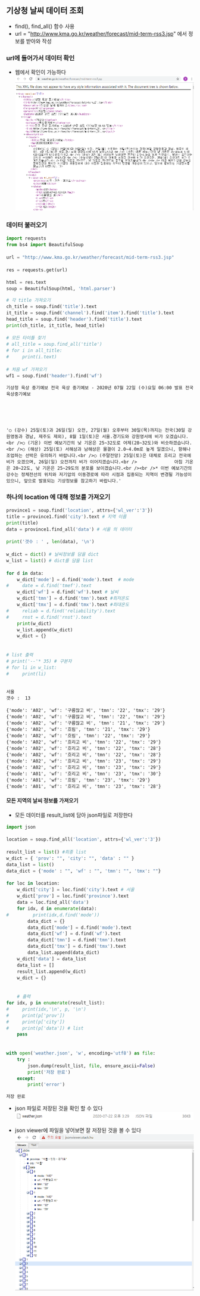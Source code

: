 
## 기상청 날씨 데이터 조회
* find(), find_all() 함수 사용
* url = "http://www.kma.go.kr/weather/forecast/mid-term-rss3.jsp" 에서 정보를 받아와 작성

### url에 들어가서 데이터 확인
* 웹에서 확인이 가능하다
![url](3/3_url.PNG)

### 데이터 불러오기

```python
import requests
from bs4 import BeautifulSoup

url = "http://www.kma.go.kr/weather/forecast/mid-term-rss3.jsp"

res = requests.get(url)

html = res.text
soup = BeautifulSoup(html, 'html.parser')

```


```python
# 각 title 가져오기
ch_title = soup.find('title').text
it_title = soup.find('channel').find('item').find('title').text
head_title = soup.find('header').find('title').text
print(ch_title, it_title, head_title)

# 모든 타이틀 찾기
# all_title = soup.find_all('title')
# for i in all_title:
#     print(i.text)

# 처음 wf 가져오기
wf1 = soup.find('header').find('wf')

```

    기상청 육상 중기예보 전국 육상 중기예보 - 2020년 07월 22일 (수)요일 06:00 발표 전국 육상중기예보
    




    '○ (강수) 25일(토)과 26일(일) 오전, 27일(월) 오후부터 30일(목)까지는 전국(30일 강원영동과 경남, 제주도 제외), 8월 1일(토)은 서울.경기도와 강원영서에 비가 오겠습니다.<br />○ (기온) 이번 예보기간의 낮 기온은 25~32도로 어제(28~32도)와 비슷하겠습니다.<br />○ (해상) 25일(토) 서해상과 남해상은 물결이 2.0~4.0m로 높게 일겠으니, 항해나 조업하는 선박은 유의하기 바랍니다.<br />○ (주말전망) 25일(토)은 대체로 흐리고 전국에 비가 오겠으며, 26일(일) 오전까지 비가 이어지겠습니다.<br />              아침 기온은 20~22도, 낮 기온은 25~29도의 분포를 보이겠습니다.<br /><br />* 이번 예보기간의 강수는 정체전선의 위치와 저기압의 이동경로에 따라 시점과 집중되는 지역이 변경될 가능성이 있으니, 앞으로 발표되는 기상정보를 참고하기 바랍니다.'



### 하나의 location 에 대해 정보를 가져오기


```python
province1 = soup.find('location', attrs={'wl_ver':'3'})
title = province1.find('city').text # 지역 이름
print(title)
data = province1.find_all('data') # 서울 의 데이터

print('갯수 : ' , len(data), '\n')

w_dict = dict() # 날씨정보를 담을 dict
w_list = list() # dict를 담을 list

for d in data:
    w_dict['mode'] = d.find('mode').text  # mode
#     date = d.find('tmef').text 
    w_dict['wf'] = d.find('wf').text # 날씨
    w_dict['tmn'] = d.find('tmn').text #최저온도
    w_dict['tmx'] = d.find('tmx').text #최대온도
#     reliab = d.find('reliability').text
#     rnst = d.find('rnst').text
    print(w_dict)
    w_list.append(w_dict)
    w_dict = {}


# list 출력
# print('--'* 35) # 구분자
# for li in w_list:
#     print(li)
    
```

    서울
    갯수 :  13 
    
    {'mode': 'A02', 'wf': '구름많고 비', 'tmn': '22', 'tmx': '29'}
    {'mode': 'A02', 'wf': '구름많고 비', 'tmn': '22', 'tmx': '29'}
    {'mode': 'A02', 'wf': '구름많고 비', 'tmn': '21', 'tmx': '29'}
    {'mode': 'A02', 'wf': '흐림', 'tmn': '21', 'tmx': '29'}
    {'mode': 'A02', 'wf': '흐림', 'tmn': '22', 'tmx': '29'}
    {'mode': 'A02', 'wf': '흐리고 비', 'tmn': '22', 'tmx': '29'}
    {'mode': 'A02', 'wf': '흐리고 비', 'tmn': '22', 'tmx': '28'}
    {'mode': 'A02', 'wf': '흐리고 비', 'tmn': '22', 'tmx': '28'}
    {'mode': 'A02', 'wf': '흐리고 비', 'tmn': '23', 'tmx': '29'}
    {'mode': 'A02', 'wf': '흐리고 비', 'tmn': '23', 'tmx': '29'}
    {'mode': 'A01', 'wf': '흐리고 비', 'tmn': '23', 'tmx': '30'}
    {'mode': 'A01', 'wf': '흐림', 'tmn': '23', 'tmx': '29'}
    {'mode': 'A01', 'wf': '흐리고 비', 'tmn': '23', 'tmx': '28'}
    

#### 모든 지역의 날씨 정보를 가져오기
* 모든 데이터를 result_list에 담아 json파일로 저장한다


```python
import json

location = soup.find_all('location', attrs={'wl_ver':'3'})

result_list = list() #최종 list
w_dict = { 'prov': "", 'city': "", 'data' : "" }
data_list = list()
data_dict = {'mode' : "", 'wf' : "", 'tmn': "", 'tmx': ""}

for loc in location:
    w_dict['city'] = loc.find('city').text # 서울
    w_dict['prov'] = loc.find('province').text
    data = loc.find_all('data')
    for idx, d in enumerate(data):
#         print(idx,d.find('mode'))
        data_dict = {}
        data_dict['mode'] = d.find('mode').text
        data_dict['wf'] = d.find('wf').text
        data_dict['tmn'] = d.find('tmn').text
        data_dict['tmx'] = d.find('tmx').text
        data_list.append(data_dict)
    w_dict['data'] = data_list
    data_list = []
    result_list.append(w_dict)
    w_dict = {}

    
    # 출력
for idx, p in enumerate(result_list):
#     print(idx,'\n', p, '\n')
#     print(p['prov'])
#     print(p['city'])
#     print(p['data']) # list
    pass


with open('weather.json', 'w', encoding='utf8') as file:
    try :
        json.dump(result_list, file, ensure_ascii=False)
        print('저장 완료')
    except:
        print('error')

```

    저장 완료
    

* json 파일로 저장된 것을 확인 할 수 있다
![jsonfile](3/3_jsonfile.PNG)

* json viewer에 파일을 넣어보면 잘 저장된 것을 볼 수 있다
![jsonviewer](3/3_json_viewer.PNG)  

